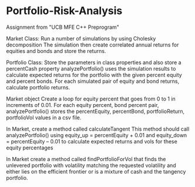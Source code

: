 # Portfolio-Risk-Analysis

Assignment from "UCB MFE C++ Preprogram"

Market Class:
Run a number of simulations by using Cholesky decomposition 
The simulation then create correlated annual returns for equities and bonds and store the returns.

Portfolio Class:
Store the parameters in class properties and also store a percentCash property
analyzePortfolio() uses the simulation results to calculate expected returns for the portfolio with the
given percent equity and percent bonds. For each simulated pair of equity and bond returns, calculate portfolio returns.

Market object 
Create a loop for equity percent that goes from 0 to 1 in increments of 0.01.
For each equity percent, bond percent pair, analyzePortfolio() stores the percentEquity, percentBond, portfolioReturn,
portfolioVol values in a csv file.

In Market, create a method called calculateTangent
This method should call analyzePortfolio() using equity_up = percentEquity + 0.01 and
equity_down = percentEquity – 0.01 to calculate expected returns and vols for these equity
percentages 

In Market create a method called findPortfolioForVol that finds the unlevered portfolio 
with volatility matching the requested volatility and either lies on the efficient frontier or
is a mixture of cash and the tangency portfolio.


